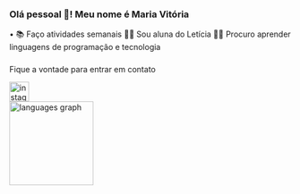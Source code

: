 <h3 align="left">Olá pessoal 👋! Meu nome é Maria Vitória</h3>

• 📚 Faço atividades semanais
👩‍🎓 Sou aluna do Letícia
👩‍💻 Procuro aprender linguagens de programação e tecnologia

###
Fique a vontade para entrar em contato 

<div align="left">
  <a href="https://instagram.com/themanc1ni" target="_blank">
    <img src="https://img.shields.io/static/v1?message=Instagram&logo=instagram&label=&color=E4405F&logoColor=white&labelColor=&style=for-the-badge" height="35" alt="instagram logo"  />
  </a>
</div>

<div align="left">
  <img src="https://github-readme-stats.vercel.app/api/top-langs?username=mariavitoriamancini&locale=en&hide_title=false&layout=compact&card_width=320&langs_count=5&theme=dracula&hide_border=false" height="150" alt="languages graph"  />
</div>

###

